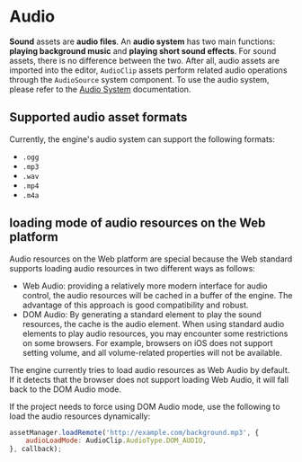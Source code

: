 # Audio

__Sound__ assets are __audio files__. An __audio system__ has two main functions: __playing background music__ and __playing short sound effects__.
For sound assets, there is no difference between the two. After all, audio assets are imported into the editor, `AudioClip` assets perform related audio operations through the `AudioSource` system component. To use the audio system, please refer to the [Audio System](../audio-system/overview.md) documentation.

## Supported audio asset formats

Currently, the engine's audio system can support the following formats:
  - `.ogg`
  - `.mp3`
  - `.wav`
  - `.mp4`
  - `.m4a`

## loading mode of audio resources on the Web platform

Audio resources on the Web platform are special because the Web standard supports loading audio resources in two different ways as follows:
- Web Audio: providing a relatively more modern interface for audio control, the audio resources will be cached in a buffer of the engine. The advantage of this approach is good compatibility and robust.
- DOM Audio: By generating a standard element to play the sound resources, the cache is the audio element. When using standard audio elements to play audio resources, you may encounter some restrictions on some browsers. For example, browsers on iOS does not support setting volume, and all volume-related properties will not be available.

The engine currently tries to load audio resources as Web Audio by default. If it detects that the browser does not support loading Web Audio, it will fall back to the DOM Audio mode.

If the project needs to force using DOM Audio mode, use the following to load the audio resources dynamically:
```javascript
assetManager.loadRemote('http://example.com/background.mp3', {
    audioLoadMode: AudioClip.AudioType.DOM_AUDIO,
}, callback);
```